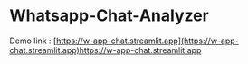# Whatsapp-Chat-Analyzer

Demo link : [https://w-app-chat.streamlit.app](https://w-app-chat.streamlit.app)https://w-app-chat.streamlit.app
